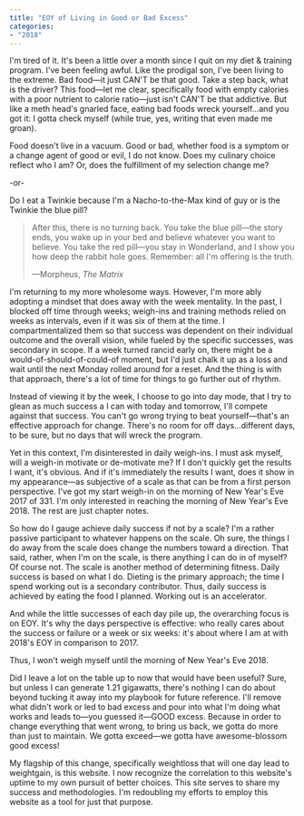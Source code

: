 ```yaml
---
title: "EOY of Living in Good or Bad Excess"
categories:
- "2018"
---
```


I'm tired of it. It's been a little over a month since I quit on my diet & training program. I've been feeling awful. Like the prodigal son, I've been living to the extreme. Bad food—it just CAN'T be that good. Take a step back, what is the driver? This food—let me clear, specifically food with empty calories with a poor nutrient to calorie ratio—just isn't CAN'T be that addictive. But like a meth head's gnarled face, eating bad foods wreck yourself...and you got it: I gotta check myself (while true, yes, writing that even made me groan).

Food doesn't live in a vacuum. Good or bad, whether food is a symptom or a change agent of good or evil, I do not know. Does my culinary choice reflect who I am? Or, does the fulfillment of my selection change me?

-or-

Do I eat a Twinkie because I'm a Nacho-to-the-Max kind of guy or is the Twinkie the blue pill?

>After this, there is no turning back. You take the blue pill—the story ends, you wake up in your bed and believe whatever you want to believe. You take the red pill—you stay in Wonderland, and I show you how deep the rabbit hole goes. Remember: all I'm offering is the truth.
>
>—Morpheus, *The Matrix*

I'm returning to my more wholesome ways. However, I'm more ably adopting a mindset that does away with the week mentality. In the past, I blocked off time through weeks; weigh-ins and training methods relied on weeks as intervals, even if it was six of them at the time. I compartmentalized them so that success was dependent on their individual outcome and the overall vision, while fueled by the specific successes, was secondary in scope. If a week turned rancid early on, there might be a would-of-should-of-could-of moment, but I'd just chalk it up as a loss and wait until the next Monday rolled around for a reset. And the thing is with that approach, there's a lot of time for things to go further out of rhythm.

Instead of viewing it by the week, I choose to go into day mode, that I try to glean as much success a I can with today and tomorrow, I'll compete against that success. You can't go wrong trying to beat yourself—that's an effective approach for change. There's no room for off days...different days, to be sure, but no days that will wreck the program.

Yet in this context, I'm disinterested in daily weigh-ins. I must ask myself, will a weigh-in motivate or de-motivate me? If I don't quickly get the results I want, it's obvious. And if it's immediately the results I want, does it show in my appearance—as subjective of a scale as that can be from a first person perspective. I've got my start weigh-in on the morning of New Year's Eve 2017 of 331. I'm only interested in reaching the morning of New Year's Eve 2018. The rest are just chapter notes.

So how do I gauge achieve daily success if not by a scale? I'm a rather passive participant to whatever happens on the scale. Oh sure, the things I do away from the scale does change the numbers toward a direction. That said, rather, when I'm on the scale, is there anything I can do in of myself? Of course not. The scale is another method of determining fitness. Daily success is based on what I do. Dieting is the primary approach; the time I spend working out is a secondary contributor. Thus, daily success is achieved by eating the food I planned. Working out is an accelerator.

And while the little successes of each day pile up, the overarching focus is on EOY. It's why the days perspective is effective: who really cares about the success or failure or a week or six weeks: it's about where I am at with 2018's EOY in comparison to 2017.

Thus, I won't weigh myself until the morning of New Year's Eve 2018.

Did I leave a lot on the table up to now that would have been useful? Sure, but unless I can generate 1.21 gigawatts, there's nothing I can do about beyond tucking it away into my playbook for future reference. I'll remove what didn't work or led to bad excess and pour into what I'm doing what works and leads to—you guessed it—GOOD excess. Because in order to change everything that went wrong, to bring us back, we gotta do more than just to maintain. We gotta exceed—we gotta have awesome-blossom good excess!

My flagship of this change, specifically weightloss that will one day lead to weightgain, is this website. I now recognize the correlation to this website's uptime to my own pursuit of better choices. This site serves to share my success and methodologies. I'm redoubling my efforts to employ this website as a tool for just that purpose.